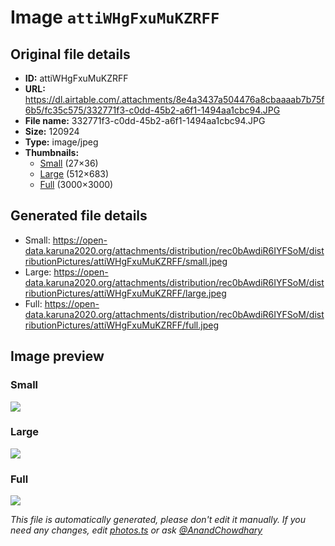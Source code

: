 # Image `attiWHgFxuMuKZRFF`

## Original file details

- **ID:** attiWHgFxuMuKZRFF
- **URL:** https://dl.airtable.com/.attachments/8e4a3437a504476a8cbaaaab7b75f6b5/fc35c575/332771f3-c0dd-45b2-a6f1-1494aa1cbc94.JPG
- **File name:** 332771f3-c0dd-45b2-a6f1-1494aa1cbc94.JPG
- **Size:** 120924
- **Type:** image/jpeg
- **Thumbnails:**
  - [Small](https://dl.airtable.com/.attachmentThumbnails/0323c4f576f92985950741079f64fc8e/694815f8) (27×36)
  - [Large](https://dl.airtable.com/.attachmentThumbnails/110264a890aa251d67ceb249c2b54933/9cd77aa8) (512×683)
  - [Full](https://dl.airtable.com/.attachmentThumbnails/a4d9ef5b55f0cbbb4f30305b9e4abf15/5b6419ae) (3000×3000)

## Generated file details

- Small: https://open-data.karuna2020.org/attachments/distribution/rec0bAwdiR6IYFSoM/distributionPictures/attiWHgFxuMuKZRFF/small.jpeg
- Large: https://open-data.karuna2020.org/attachments/distribution/rec0bAwdiR6IYFSoM/distributionPictures/attiWHgFxuMuKZRFF/large.jpeg
- Full: https://open-data.karuna2020.org/attachments/distribution/rec0bAwdiR6IYFSoM/distributionPictures/attiWHgFxuMuKZRFF/full.jpeg

## Image preview

### Small

![](https://open-data.karuna2020.org/attachments/distribution/rec0bAwdiR6IYFSoM/distributionPictures/attiWHgFxuMuKZRFF/small.jpeg)

### Large

![](https://open-data.karuna2020.org/attachments/distribution/rec0bAwdiR6IYFSoM/distributionPictures/attiWHgFxuMuKZRFF/large.jpeg)

### Full

![](https://open-data.karuna2020.org/attachments/distribution/rec0bAwdiR6IYFSoM/distributionPictures/attiWHgFxuMuKZRFF/full.jpeg)

_This file is automatically generated, please don't edit it manually. If you need any changes, edit [photos.ts](/photos.ts) or ask [@AnandChowdhary](https://github.com/AnandChowdhary)_
